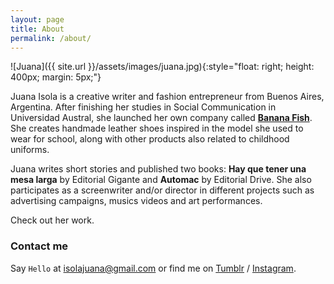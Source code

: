 ```yaml
---
layout: page
title: About
permalink: /about/
---
```

![Juana]({{ site.url }}/assets/images/juana.jpg){:style="float: right; height: 400px; margin: 5px;"}

Juana Isola is a creative writer and fashion entrepreneur from Buenos Aires, Argentina. After finishing her studies in Social Communication in Universidad Austral, she launched her own company called [**Banana Fish**][bf]. She creates handmade leather shoes inspired in the model she used to wear for school, along with other products also related to childhood uniforms.

Juana writes short stories and published two books: **Hay que tener una mesa larga** by Editorial Gigante and **Automac** by Editorial Drive. She also participates as a screenwriter and/or director in different projects such as advertising campaigns, musics videos and art performances.

Check out her work.

### Contact me

Say `Hello` at [isolajuana@gmail.com](mailto:isolajuana@gmail.com) or find me on [Tumblr][tumblr] / [Instagram][instagram].


[bf]: http://www.bananafishzapatos.com
[tumblr]: http://thejuanabanana.tumblr.com/
[instagram]: https://instagram.com/thejuanabanana